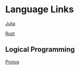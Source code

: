 # Language Links



[Julia](https://julialang.org)

[Rust](https://www.rust-lang.org)

## Logical Programming

[Prolog](http://gprolog.org)

